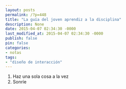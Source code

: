 ```yaml
---
layout: posts
permalink: /?p=448
title: "La guía del joven aprendiz a la disciplina"
description: None
date: 2015-04-07 02:34:30 -0000
last_modified_at: 2015-04-07 02:34:30 -0000
publish: false
pin: false
categories:
- notas
tags:
- "diseño de interacción"
---
```

  1. Haz una sola cosa a la vez
  2. Sonríe
